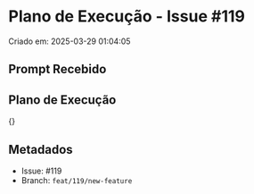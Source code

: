 # Plano de Execução - Issue #119

Criado em: 2025-03-29 01:04:05

## Prompt Recebido



## Plano de Execução

{}

## Metadados

- Issue: #119
- Branch: `feat/119/new-feature`
